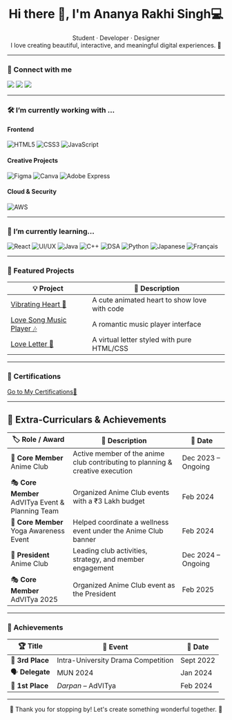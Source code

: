 <h1 align="center">Hi there 👋, I'm Ananya Rakhi Singh💻</h1>

<p align="center">
  Student · Developer · Designer <br>
  I love creating beautiful, interactive, and meaningful digital experiences. 💖
</p>

---

### 🔗 Connect with me

<p align="left">
  <a href="https://www.linkedin.com/in/ananya-rakhi-singh-267850252" target="_blank"><img src="https://img.shields.io/badge/LinkedIn-D8BFD8?style=for-the-badge&logo=linkedin&logoColor=black"/></a>
  <a href="mailto:ananyasingh54404@gmail.com"><img src="https://img.shields.io/badge/Gmail-EE82EE?style=for-the-badge&logo=gmail&logoColor=black"/></a>
  <a href="mailto:ananyasingh54404@gmail.com"><img src="https://img.shields.io/badge/Official Gmail-614051?style=for-the-badge&logo=gmail&logoColor=black"/></a>
</p>

---

### 🛠️ I’m currently working with …

#### Frontend
![HTML5](https://img.shields.io/badge/HTML5-89CFF0?style=for-the-badge&logo=html5&logoColor=black)
![CSS3](https://img.shields.io/badge/CSS3-4682B4?style=for-the-badge&logo=css3&logoColor=white)
![JavaScript](https://img.shields.io/badge/JavaScript-008080?style=for-the-badge&logo=javascript&logoColor=black)


#### Creative Projects
![Figma](https://img.shields.io/badge/Figma-FF69B4?style=for-the-badge&logo=figma&logoColor=white)
![Canva](https://img.shields.io/badge/Canva-FF007F?style=for-the-badge&logo=canva&logoColor=black)
![Adobe Express](https://img.shields.io/badge/Adobe%20Express-fFD1DC?style=for-the-badge&logo=adobe&logoColor=white)


#### Cloud & Security
![AWS](https://img.shields.io/badge/AWS-69359C?style=for-the-badge&logo=amazon-aws&logoColor=white)

---

### 🌱 I’m currently learning...

![React](https://img.shields.io/badge/React-98ff98?style=for-the-badge&logo=react&logoColor=black)
![UI/UX](https://img.shields.io/badge/UI%2FUX-00ff7f?style=for-the-badge&logo=figma&logoColor=black)
![Java](https://img.shields.io/badge/Java-6495ed?style=for-the-badge&logo=openjdk&logoColor=white)
![C++](https://img.shields.io/badge/C++-fa8072?style=for-the-badge&logo=c%2B%2B&logoColor=white)
![DSA](https://img.shields.io/badge/DSA-f9afae?style=for-the-badge&logo=leetcode&logoColor=black)
![Python](https://img.shields.io/badge/Python-dda0dd?style=for-the-badge&logo=python&logoColor=white)
![Japanese](https://img.shields.io/badge/日本語-add8e6?style=for-the-badge&logo=flag-jp&logoColor=black)
![Français](https://img.shields.io/badge/Français-8b0000?style=for-the-badge&logo=flag-fr&logoColor=white)


---

### 💖 Featured Projects

| 💡 Project | 🌟 Description |
|-----------|----------------|
| [Vibrating Heart 💓](https://github.com/your-username/vibrating-heart) | A cute animated heart to show love with code |
| [Love Song Music Player 🎶](https://github.com/your-username/love-song-music-player) | A romantic music player interface |
| [Love Letter 💌](https://github.com/your-username/love-letter) | A virtual letter styled with pure HTML/CSS |

---
### 🏅 Certifications
[Go to My Certifications🚀](https://github.com/SakuraintheSkies/Certifications)

---
## 🌸 Extra-Curriculars & Achievements

| 🏷️ Role / Award | 📝 Description | 📅 Date |
|------------------|----------------|---------|
| 🎌 **Core Member**<br>Anime Club | Active member of the anime club contributing to planning & creative execution | Dec 2023 – Ongoing |
| 🎭 **Core Member**<br>AdVITya Event & Planning Team | Organized Anime Club events with a ₹3 Lakh budget | Feb 2024 |
| 🧘 **Core Member**<br>Yoga Awareness Event | Helped coordinate a wellness event under the Anime Club banner | Feb 2024 |
| 👑 **President**<br>Anime Club | Leading club activities, strategy, and member engagement | Dec 2024 – Ongoing |
| 🎭 **Core Member**<br>AdVITya 2025 | Organized Anime Club event as the President| Feb 2025 |

---

### 🏅 Achievements

| 🏆 Title | 📝 Event | 📅 Date |
|---------|---------|---------|
| 🥉 **3rd Place** | Intra-University Drama Competition | Sept 2022 |
| 🗣️ **Delegate** | MUN 2024 | Jan 2024 |
| 🥇 **1st Place** | *Darpan* – AdVITya | Feb 2024 |

---

<p align="center">
  🌸 Thank you for stopping by! Let's create something wonderful together. 🌟
</p>
